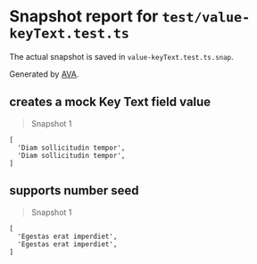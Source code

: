 # Snapshot report for `test/value-keyText.test.ts`

The actual snapshot is saved in `value-keyText.test.ts.snap`.

Generated by [AVA](https://avajs.dev).

## creates a mock Key Text field value

> Snapshot 1

    [
      'Diam sollicitudin tempor',
      'Diam sollicitudin tempor',
    ]

## supports number seed

> Snapshot 1

    [
      'Egestas erat imperdiet',
      'Egestas erat imperdiet',
    ]
